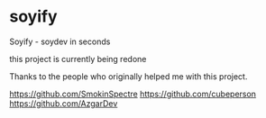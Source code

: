 # soyify
Soyify - soydev in seconds

this project is currently being redone

Thanks to the people who originally helped me with this project.

https://github.com/SmokinSpectre
https://github.com/cubeperson
https://github.com/AzgarDev
